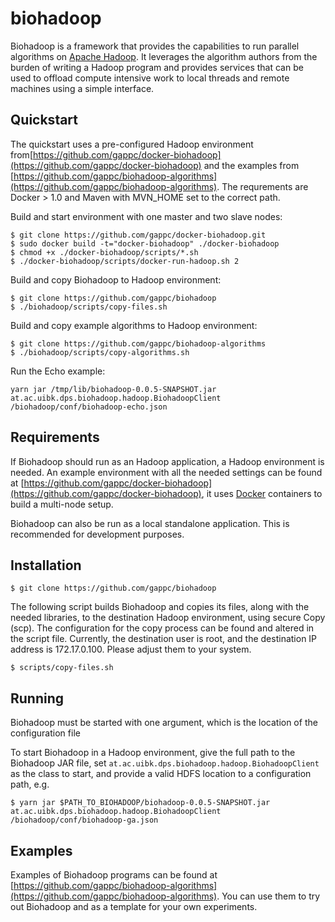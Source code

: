 biohadoop
=========

Biohadoop is a framework that provides the capabilities to run parallel algorithms on [Apache Hadoop](http://hadoop.apache.org/). It leverages the algorithm authors from the burden of writing a Hadoop program and provides services that can be used to offload compute intensive work to local threads and remote machines using a simple interface.

## Quickstart
The quickstart uses a pre-configured Hadoop environment from[https://github.com/gappc/docker-biohadoop](https://github.com/gappc/docker-biohadoop) and the examples from [https://github.com/gappc/biohadoop-algorithms](https://github.com/gappc/biohadoop-algorithms). The requrements are Docker > 1.0 and Maven with MVN_HOME set to the correct path.

Build and start environment with one master and two slave nodes:
```
$ git clone https://github.com/gappc/docker-biohadoop.git
$ sudo docker build -t="docker-biohadoop" ./docker-biohadoop
$ chmod +x ./docker-biohadoop/scripts/*.sh
$ ./docker-biohadoop/scripts/docker-run-hadoop.sh 2
```

Build and copy Biohadoop to Hadoop environment:
```
$ git clone https://github.com/gappc/biohadoop
$ ./biohadoop/scripts/copy-files.sh
```

Build and copy example algorithms to Hadoop environment:
```
$ git clone https://github.com/gappc/biohadoop-algorithms
$ ./biohadoop/scripts/copy-algorithms.sh
```

Run the Echo example:
```
yarn jar /tmp/lib/biohadoop-0.0.5-SNAPSHOT.jar at.ac.uibk.dps.biohadoop.hadoop.BiohadoopClient /biohadoop/conf/biohadoop-echo.json
```

## Requirements
If Biohadoop should run as an Hadoop application, a Hadoop environment is needed. An example environment with all the needed settings can be found at [https://github.com/gappc/docker-biohadoop](https://github.com/gappc/docker-biohadoop), it uses [Docker](https://www.docker.com/) containers to build a multi-node setup.

Biohadoop can also be run as a local standalone application. This is recommended for development purposes. 

## Installation
```
$ git clone https://github.com/gappc/biohadoop
```

The following script builds Biohadoop and copies its files, along with the needed libraries, to the destination Hadoop environment, using secure Copy (scp). The configuration for the copy process can be found and altered in the script file. Currently, the destination user is root, and the destination IP address is 172.17.0.100. Please adjust them to your system.
```
$ scripts/copy-files.sh
```

## Running
Biohadoop must be started with one argument, which is the location of the configuration file

To start Biohadoop in a Hadoop environment, give the full path to the Biohadoop JAR file, set `at.ac.uibk.dps.biohadoop.hadoop.BiohadoopClient` as the class to start, and provide a valid HDFS location to a configuration path, e.g.
```
$ yarn jar $PATH_TO_BIOHADOOP/biohadoop-0.0.5-SNAPSHOT.jar at.ac.uibk.dps.biohadoop.hadoop.BiohadoopClient /biohadoop/conf/biohadoop-ga.json
```

## Examples
Examples of Biohadoop programs can be found at [https://github.com/gappc/biohadoop-algorithms](https://github.com/gappc/biohadoop-algorithms). You can use them to try out Biohadoop and as a template for your own experiments.
